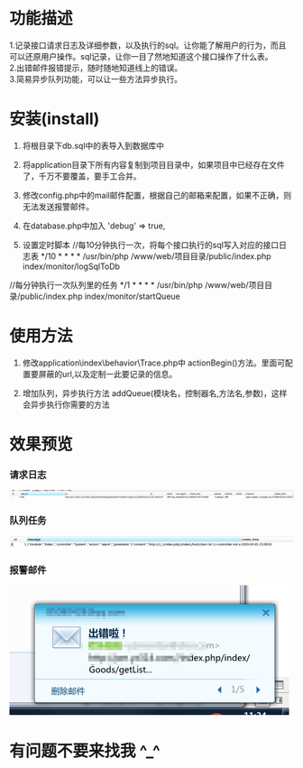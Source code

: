 # 功能描述
1.记录接口请求日志及详细参数，以及执行的sql。让你能了解用户的行为，而且可以还原用户操作。sql记录，让你一目了然地知道这个接口操作了什么表。  
2.出错邮件报错提示，随时随地知道线上的错误。   
3.简易异步队列功能，可以让一些方法异步执行。   

# 安装(install)
1. 将根目录下db.sql中的表导入到数据库中
2. 将application目录下所有内容复制到项目目录中，如果项目中已经存在文件了，千万不要覆盖，要手工合并。
3. 修改config.php中的mail邮件配置，根据自己的邮箱来配置，如果不正确，则无法发送报警邮件。
4. 在database.php中加入 'debug'       => true,

5. 设置定时脚本
//每10分钟执行一次，将每个接口执行的sql写入对应的接口日志表
*/10 * * * * /usr/bin/php /www/web/项目目录/public/index.php index/monitor/logSqlToDb

//每分钟执行一次队列里的任务
*/1  * * * * /usr/bin/php /www/web/项目目录/public/index.php index/monitor/startQueue

# 使用方法

1. 修改application\index\behavior\Trace.php中 actionBegin()方法。里面可配置要屏蔽的url,以及定制一此要记录的信息。

2. 增加队列，异步执行方法 addQueue(模块名，控制器名,方法名,参数)，这样会异步执行你需要的方法


# 效果预览

### 请求日志
![请求日志](https://github.com/caoygx/ThinkphpLogAndErrorAlarm/raw/master/assets/request_log.png)

### 队列任务
![报警队列](https://github.com/caoygx/ThinkphpLogAndErrorAlarm/raw/master/assets/alarm_queue.png)

### 报警邮件
![报警邮件](https://github.com/caoygx/ThinkphpLogAndErrorAlarm/raw/master/assets/alarm_email.png)

# 有问题不要来找我 ^_^